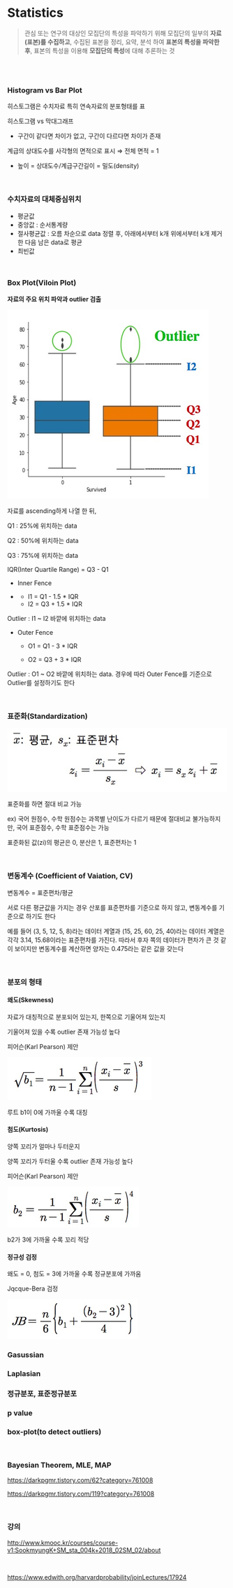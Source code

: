 # Statistics

> 관심 또는 연구의 대상인 모집단의 특성을 파악하기 위해 모집단의 일부의 **자료(표본)를 수집하고**, 수집된 표본을 정리, 요약, 분석 하여 **표본의 특성을 파악한 후**, 표본의 특성을 이용해 **모집단의 특성**에 대해 추론하는 것

</br>

</br>

### Histogram vs Bar Plot

히스토그램은 수치자료 특히 연속자료의 분포형태를 표

히스토그램 vs 막대그래프 

* 구간이 같다면 차이가 없고, 구간이 다르다면 차이가 존재

계급의 상대도수를 사각형의 면적으로 표시  ⇒ 전체 면적 = 1

* 높이 = 상대도수/계급구간길이 = 밀도(density) 

</br>

### 수치자료의 대체중심위치

* 평균값
* 중앙값 : 순서통계량
* 절사평균값 : 오름 차순으로 data 정렬 후, 아래에서부터 k개 위에서부터 k개 제거 한 다음 남은 data로 평균
* 최빈값

</br>

### Box Plot(Viloin Plot)

**자료의 주요 위치 파악과 outlier 검출**

![box_plot](./box_plot.jpg)

자료를 ascending하게 나열 한 뒤,

Q1 : 25%에 위치하는 data

Q2 : 50%에 위치하는 data

Q3 : 75%에 위치하는 data

IQR(Inter Quartile Range) = Q3 - Q1

* Inner Fence

* * I1 = Q1 - 1.5 * IQR
  * I2 = Q3 + 1.5 * IQR

Outlier : I1 ~ I2 바깥에 위치하는 data

* Outer Fence

  * O1 = Q1 - 3 * IQR

  * O2 = Q3 + 3 * IQR

Outlier : O1 ~ O2 바깥에 위치하는 data. 경우에 따라 Outer Fence를 기준으로 Outlier를 설정하기도 한다

</br>

### 표준화(Standardization)

![stand](./stand.jpg)

표준화를 하면 절대 비교 가능

ex) 국어 원점수, 수학 원점수는 과목별 난이도가 다르기 때문에 절대비교 불가능하지만, 국어 표준점수, 수학 표준점수는 가능

표준화된 값(zi)의 평균은 0, 분산은 1, 표준편차는 1

</br>

### 변동계수 (Coefficient of Vaiation, CV)

변동계수 = 표준편차/평균

서로 다른 평균값을 가지는 경우 산포를 표준편차를 기준으로 하지 않고, 변동계수를 기준으로 하기도 한다

예를 들어 (3, 5, 12, 5, 8)라는 데이터 계열과 (15, 25, 60, 25, 40)라는 데이터 계열은 각각 3.14, 15.68이라는 표준편차를 가진다. 따라서 후자 쪽의 데이터가 편차가 큰 것 같이 보이지만 변동계수를 계산하면 양자는 0.475라는 같은 값을 갖는다

</br>

### 분포의 형태

#### 왜도(Skewness)

자료가 대칭적으로 분포되어 있는지, 한쪽으로 기울어져 있는지

기울어져 있을 수록 outlier 존재 가능성 높다

피어슨(Karl Pearson) 제안

![skew](./skew.jpg)

루트 b1이 0에 가까울 수록 대칭

#### 첨도(Kurtosis)

양쪽 꼬리가 얼마나 두터운지

양쪽 꼬리가 두터울 수록 outlier 존재 가능성 높다

피어슨(Karl Pearson) 제안

![kurto](./kurto1.jpg)

b2가 3에 가까울 수록 꼬리 적당

#### 정규성 검정

왜도 = 0, 첨도 = 3에 가까울 수록 정규분포에 가까움

Jqcque-Bera 검정

![jb](./jb.jpg)



### Gasussian



### Laplasian



### 정규분포, 표준정규분포



### p value



### box-plot(to detect outliers)

</br>

### Bayesian Theorem, MLE, MAP

https://darkpgmr.tistory.com/62?category=761008

https://darkpgmr.tistory.com/119?category=761008

</br>

### 강의

http://www.kmooc.kr/courses/course-v1:SookmyungK+SM_sta_004k+2018_02SM_02/about

</br>

https://www.edwith.org/harvardprobability/joinLectures/17924









